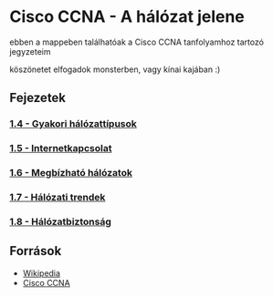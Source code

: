 # Cisco CCNA - A hálózat jelene

ebben a mappeben találhatóak a Cisco CCNA tanfolyamhoz tartozó jegyzeteim

köszönetet elfogadok monsterben, vagy kínai kajában :)

## Fejezetek

### [1.4 - Gyakori hálózattípusok](1.4.md)

### [1.5 - Internetkapcsolat](1.5.md)

### [1.6 - Megbízható hálózatok](1.6.md)

### [1.7 - Hálózati trendek](1.7.md)

### [1.8 - Hálózatbiztonság](1.8.md)

## Források

- [Wikipedia](https://wikipedia.org)
- [Cisco CCNA](https://www.netacad.com/)
